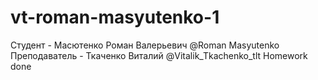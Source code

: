# vt-roman-masyutenko-1
Студент - Масютенко Роман Валерьевич @Roman Masyutenko
Преподаватель - Ткаченко Виталий @Vitalik_Tkachenko_tlt
Homework done  